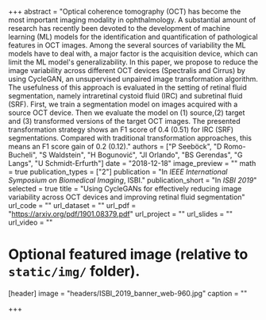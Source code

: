 +++
abstract = "Optical coherence tomography (OCT) has become the most important imaging modality in ophthalmology. A substantial amount of research has recently been devoted to the development of machine learning (ML) models for the identification and quantification of pathological features in OCT images. Among the several sources of variability the ML models have to deal with, a major factor is the acquisition device, which can limit the ML model's generalizability. In this paper, we propose to reduce the image variability across different OCT devices (Spectralis and Cirrus) by using CycleGAN, an unsupervised unpaired image transformation algorithm. The usefulness of this approach is evaluated in the setting of retinal fluid segmentation, namely intraretinal cystoid fluid (IRC) and subretinal fluid (SRF). First, we train a segmentation model on images acquired with a source OCT device. Then we evaluate the model on (1) source,(2) target and (3) transformed versions of the target OCT images. The presented transformation strategy shows an F1 score of 0.4 (0.51) for IRC (SRF) segmentations. Compared with traditional transformation approaches, this means an F1 score gain of 0.2 (0.12)."
authors = ["P Seeböck", "D Romo-Bucheli", "S Waldstein", "H Bogunović", "JI Orlando", "BS Gerendas", "G Langs", "U Schmidt-Erfurth"]
date = "2018-12-18"
image_preview = ""
math = true
publication_types = ["2"]
publication = "In *IEEE International Symposium on Biomedical Imaging*, ISBI."
publication_short = "In *ISBI 2019*"
selected = true
title = "Using CycleGANs for effectively reducing image variability across OCT devices and improving retinal fluid segmentation"
url_code = ""
url_dataset = ""
url_pdf = "https://arxiv.org/pdf/1901.08379.pdf"
url_project = ""
url_slides = ""
url_video = ""

# Optional featured image (relative to `static/img/` folder).
[header]
image = "headers/ISBI_2019_banner_web-960.jpg"
caption = ""


+++
